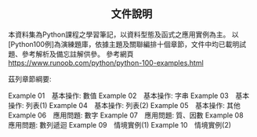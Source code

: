
<h2 align="center">文件說明</h2>

本資料集為Python課程之學習筆記，以資料型態及函式之應用實例為主。
以[Python100例]為演練題庫，依據主題及關聯編排十個章節，文件中均已載明試題、參考解析及備忘註解供參。
參考網頁 https://www.runoob.com/python/python-100-examples.html


茲列章節綱要:

Example 01　基本操作: 數值
Example 02　基本操作: 字串
Example 03　基本操作: 列表(1)
Example 04　基本操作: 列表(2)
Example 05　基本操作: 其他
Example 06　應用問題: 數字
Example 07　應用問題: 質、因數
Example 08　應用問題: 數列遞迴
Example 09　情境實例(1)
Example 10　情境實例(2)

